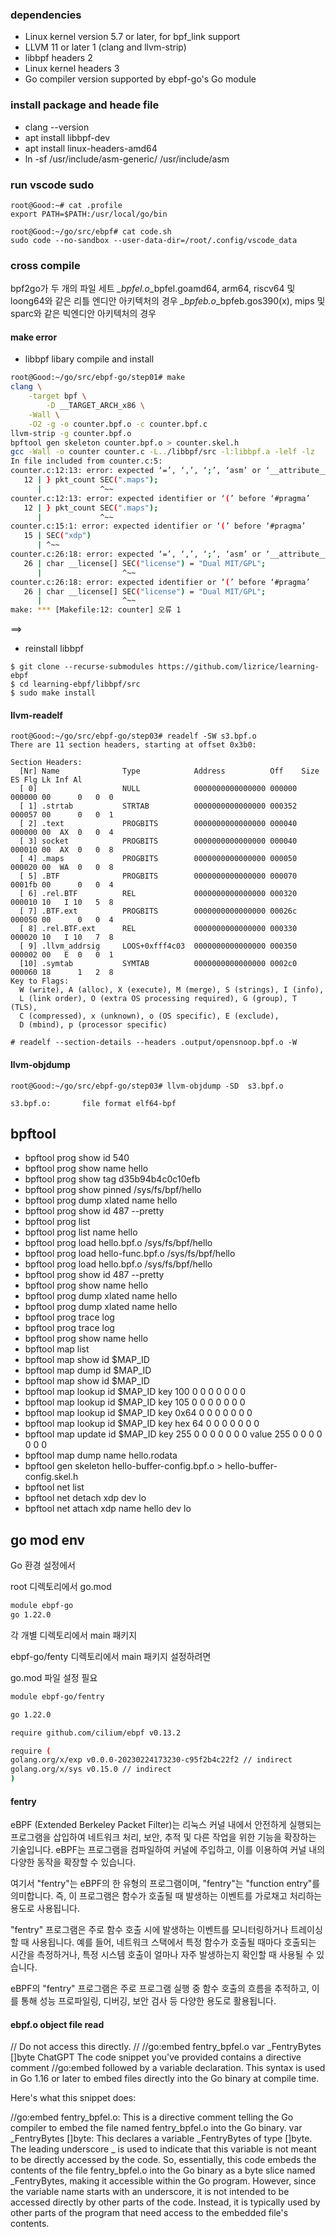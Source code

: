 
### dependencies

* Linux kernel version 5.7 or later, for bpf_link support
* LLVM 11 or later 1 (clang and llvm-strip)
* libbpf headers 2
* Linux kernel headers 3
* Go compiler version supported by ebpf-go's Go module

### install package and heade file 

* clang --version 
* apt install libbpf-dev
* apt install linux-headers-amd64
* ln -sf /usr/include/asm-generic/ /usr/include/asm

### run vscode sudo 

```
root@Good:~# cat .profile 
export PATH=$PATH:/usr/local/go/bin

root@Good:~/go/src/ebpf# cat code.sh
sudo code --no-sandbox --user-data-dir=/root/.config/vscode_data
```

### cross compile 
bpf2go가 두 개의 파일 세트
*_bpfel.o*_bpfel.goamd64, arm64, riscv64 및 loong64와 같은 리틀 엔디안 아키텍처의 경우
*_bpfeb.o*_bpfeb.gos390(x), mips 및 sparc와 같은 빅엔디안 아키텍처의 경우


#### make error 
* libbpf libary compile and install 

```sh
root@Good:~/go/src/ebpf-go/step01# make
clang \
    -target bpf \
        -D __TARGET_ARCH_x86 \
    -Wall \
    -O2 -g -o counter.bpf.o -c counter.bpf.c
llvm-strip -g counter.bpf.o
bpftool gen skeleton counter.bpf.o > counter.skel.h
gcc -Wall -o counter counter.c -L../libbpf/src -l:libbpf.a -lelf -lz
In file included from counter.c:5:
counter.c:12:13: error: expected ‘=’, ‘,’, ‘;’, ‘asm’ or ‘__attribute__’ before ‘#pragma’
   12 | } pkt_count SEC(".maps");
      |             ^~~
counter.c:12:13: error: expected identifier or ‘(’ before ‘#pragma’
   12 | } pkt_count SEC(".maps");
      |             ^~~
counter.c:15:1: error: expected identifier or ‘(’ before ‘#pragma’
   15 | SEC("xdp")
      | ^~~
counter.c:26:18: error: expected ‘=’, ‘,’, ‘;’, ‘asm’ or ‘__attribute__’ before ‘#pragma’
   26 | char __license[] SEC("license") = "Dual MIT/GPL";
      |                  ^~~
counter.c:26:18: error: expected identifier or ‘(’ before ‘#pragma’
   26 | char __license[] SEC("license") = "Dual MIT/GPL";
      |                  ^~~
make: *** [Makefile:12: counter] 오류 1
```
==>

* reinstall libbpf
```
$ git clone --recurse-submodules https://github.com/lizrice/learning-ebpf
$ cd learning-ebpf/libbpf/src
$ sudo make install
```


#### llvm-readelf
```
root@Good:~/go/src/ebpf-go/step03# readelf -SW s3.bpf.o
There are 11 section headers, starting at offset 0x3b0:

Section Headers:
  [Nr] Name              Type            Address          Off    Size   ES Flg Lk Inf Al
  [ 0]                   NULL            0000000000000000 000000 000000 00      0   0  0
  [ 1] .strtab           STRTAB          0000000000000000 000352 000057 00      0   0  1
  [ 2] .text             PROGBITS        0000000000000000 000040 000000 00  AX  0   0  4
  [ 3] socket            PROGBITS        0000000000000000 000040 000010 00  AX  0   0  8
  [ 4] .maps             PROGBITS        0000000000000000 000050 000020 00  WA  0   0  8
  [ 5] .BTF              PROGBITS        0000000000000000 000070 0001fb 00      0   0  4
  [ 6] .rel.BTF          REL             0000000000000000 000320 000010 10   I 10   5  8
  [ 7] .BTF.ext          PROGBITS        0000000000000000 00026c 000050 00      0   0  4
  [ 8] .rel.BTF.ext      REL             0000000000000000 000330 000020 10   I 10   7  8
  [ 9] .llvm_addrsig     LOOS+0xfff4c03  0000000000000000 000350 000002 00   E  0   0  1
  [10] .symtab           SYMTAB          0000000000000000 0002c0 000060 18      1   2  8
Key to Flags:
  W (write), A (alloc), X (execute), M (merge), S (strings), I (info),
  L (link order), O (extra OS processing required), G (group), T (TLS),
  C (compressed), x (unknown), o (OS specific), E (exclude),
  D (mbind), p (processor specific)  
```

```
# readelf --section-details --headers .output/opensnoop.bpf.o -W
```

#### llvm-objdump 
```
root@Good:~/go/src/ebpf-go/step03# llvm-objdump -SD  s3.bpf.o 

s3.bpf.o:       file format elf64-bpf

```

## bpftool 
* bpftool prog show id 540
* bpftool prog show name hello
* bpftool prog show tag d35b94b4c0c10efb
* bpftool prog show pinned /sys/fs/bpf/hello
* bpftool prog dump xlated name hello
* bpftool prog show id 487 --pretty
* bpftool prog list
* bpftool prog list name hello
* bpftool prog load hello.bpf.o  /sys/fs/bpf/hello
* bpftool prog load hello-func.bpf.o /sys/fs/bpf/hello
* bpftool prog load hello.bpf.o /sys/fs/bpf/hello
* bpftool prog show id 487 --pretty
* bpftool prog show name hello
* bpftool prog dump xlated name hello
* bpftool prog dump xlated name hello
* bpftool prog trace log
* bpftool prog trace log
* bpftool prog show name hello
* bpftool map list
* bpftool map show id $MAP_ID
* bpftool map dump id $MAP_ID
* bpftool map show id $MAP_ID 
* bpftool map lookup id $MAP_ID key 100 0 0 0 0 0 0 0
* bpftool map lookup id $MAP_ID key 105  0 0 0 0 0 0 0
* bpftool map lookup id $MAP_ID key 0x64 0 0 0 0 0 0 0
* bpftool map lookup id $MAP_ID key hex 64 0 0 0 0 0 0 0
* bpftool map update  id $MAP_ID key 255 0 0 0 0 0 0 0 value 255 0 0 0 0 0 0 0
* bpftool map dump name hello.rodata
* bpftool gen skeleton hello-buffer-config.bpf.o > hello-buffer-config.skel.h
* bpftool net list
* bpftool net detach xdp  dev lo
* bpftool net attach xdp name hello dev lo



## go mod env 

Go 환경 설정에서  

root 디렉토리에서  go.mod

```sh
module ebpf-go
go 1.22.0
```

각 개별 디렉토리에서 main 패키지

ebpf-go/fenty  디렉토리에서 main 패키지 설정하려면 

go.mod 파일 설정 필요 

```sh
module ebpf-go/fentry

go 1.22.0

require github.com/cilium/ebpf v0.13.2

require (
golang.org/x/exp v0.0.0-20230224173230-c95f2b4c22f2 // indirect
golang.org/x/sys v0.15.0 // indirect
)

```

#### fentry

eBPF (Extended Berkeley Packet Filter)는 리눅스 커널 내에서 안전하게 실행되는 프로그램을 삽입하여 네트워크 처리, 보안, 추적 및 다른 작업을 위한 기능을 확장하는 기술입니다. eBPF는 프로그램을 컴파일하여 커널에 주입하고, 이를 이용하여 커널 내의 다양한 동작을 확장할 수 있습니다.

여기서 "fentry"는 eBPF의 한 유형의 프로그램이며, "fentry"는 "function entry"를 의미합니다. 즉, 이 프로그램은 함수가 호출될 때 발생하는 이벤트를 가로채고 처리하는 용도로 사용됩니다.

"fentry" 프로그램은 주로 함수 호출 시에 발생하는 이벤트를 모니터링하거나 트레이싱할 때 사용됩니다. 예를 들어, 네트워크 스택에서 특정 함수가 호출될 때마다 호출되는 시간을 측정하거나, 특정 시스템 호출이 얼마나 자주 발생하는지 확인할 때 사용될 수 있습니다.

eBPF의 "fentry" 프로그램은 주로 프로그램 실행 중 함수 호출의 흐름을 추적하고, 이를 통해 성능 프로파일링, 디버깅, 보안 검사 등 다양한 용도로 활용됩니다.


#### ebpf.o object file read 

// Do not access this directly.
//
//go:embed fentry_bpfel.o
var _FentryBytes []byte
ChatGPT
The code snippet you've provided contains a directive comment //go:embed followed by a variable declaration. This syntax is used in Go 1.16 or later to embed files directly into the Go binary at compile time.

Here's what this snippet does:

//go:embed fentry_bpfel.o: This is a directive comment telling the Go compiler to embed the file named fentry_bpfel.o into the Go binary.
var _FentryBytes []byte: This declares a variable _FentryBytes of type []byte. The leading underscore _ is used to indicate that this variable is not meant to be directly accessed by the code.
So, essentially, this code embeds the contents of the file fentry_bpfel.o into the Go binary as a byte slice named _FentryBytes, making it accessible within the Go program. However, since the variable name starts with an underscore, it is not intended to be accessed directly by other parts of the code. Instead, it is typically used by other parts of the program that need access to the embedded file's contents.



